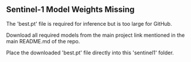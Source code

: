 ## Sentinel-1 Model Weights Missing

The 'best.pt' file is required for inference but is too large for GitHub. 

Download all required models from the main project link mentioned in the main README.md of the repo.

Place the downloaded 'best.pt' file directly into this 'sentinel1' folder.
